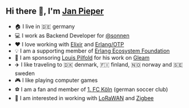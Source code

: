 ## Hi there 👋, I'm [Jan Pieper](https://github.com/janpieper)

* 🏠 I live in 🇩🇪 germany
* 💻 I work as Backend Developer for [@sonnen](https://github.com/sonnen)
* ❤️  I love working with [Elixir](https://github.com/elixir-lang/elixir) and [Erlang/OTP](https://github.com/erlang/otp)
* 💡 I am a supporting member of [Erlang Ecosystem Foundation](https://erlef.org/)
* 💪 I am sponsoring [Louis Pilfold](https://github.com/lpil) for his work on [Gleam](https://github.com/gleam-lang/gleam)
* ✈️  I like traveling to 🇩🇰 denmark, 🇫🇮 finland, 🇳🇴 norway and 🇸🇪 sweden
* 🎮 I like playing computer games
* ⚽ I am a fan and member of [1. FC Köln](https://www.fc.de/) (german soccer club)
* 📡 I am interested in working with [LoRaWAN](https://en.wikipedia.org/wiki/LoRa#LoRaWAN) and [Zigbee](https://en.wikipedia.org/wiki/Zigbee)
